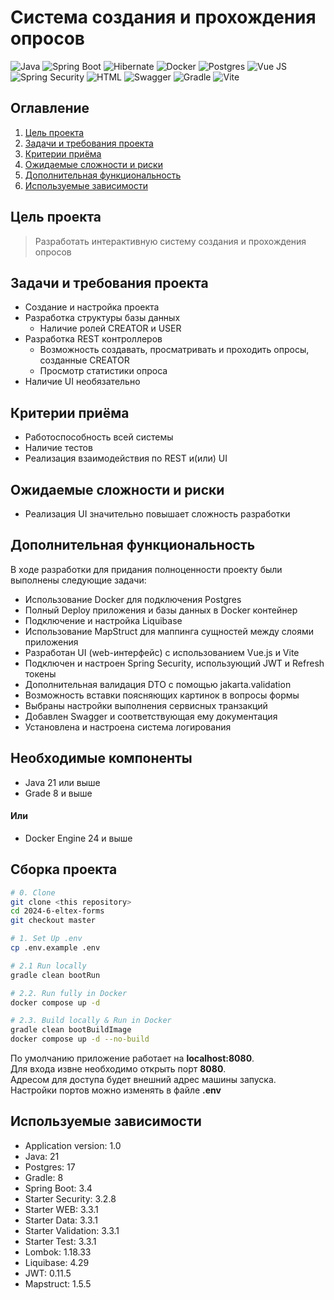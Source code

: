 # Система создания и прохождения опросов

![Java](https://img.shields.io/badge/Java-ED6B00?style=for-the-badge&logo=openjdk&logoColor=white)
![Spring Boot](https://img.shields.io/badge/Spring_Boot-6DB33F?style=for-the-badge&logo=spring-boot&logoColor=white)
![Hibernate](https://img.shields.io/badge/Hibernate-59666C?style=for-the-badge&logo=Hibernate&logoColor=white)
![Docker](https://img.shields.io/badge/Docker-2CA5E0?style=for-the-badge&logo=docker&logoColor=white)
![Postgres](https://img.shields.io/badge/PostgreSQL-316192?style=for-the-badge&logo=postgresql&logoColor=white)
![Vue JS](https://img.shields.io/badge/Vue%20js-35495E?style=for-the-badge&logo=vuedotjs&logoColor=4FC08D)
![Spring Security](https://img.shields.io/badge/Spring_Security-6DB33F?style=for-the-badge&logo=Spring-Security&logoColor=white)
![HTML](https://img.shields.io/badge/HTML5-E34F26?style=for-the-badge&logo=html5&logoColor=white)
![Swagger](https://img.shields.io/badge/Swagger-85CAD?style=for-the-badge&logo=Swagger&logoColor=white)
![Gradle](https://img.shields.io/badge/Gradle-02303A?style=for-the-badge&logo=Gradle&logoColor=white)
![Vite](https://img.shields.io/badge/Vite-333333?style=for-the-badge&logo=vite&logoColor=FFD62E)

## Оглавление

1. [Цель проекта](#Цель-проекта)
2. [Задачи и требования проекта](#Задачи-и-требования-проекта)
3. [Критерии приёма](#Критерии-приёма)
4. [Ожидаемые сложности и риски](#Ожидаемые-сложности-и-риски)
5. [Дополнительная функциональность](#Дополнительная-функциональность)
6. [Используемые зависимости](#Используемые-зависимости)


## Цель проекта

> Разработать интерактивную систему создания и прохождения опросов

## Задачи и требования проекта

- Создание и настройка проекта
- Разработка структуры базы данных
  - Наличие ролей CREATOR и USER
- Разработка REST контроллеров
  - Возможность создавать, просматривать и проходить опросы, созданные CREATOR
  - Просмотр статистики опроса
- Наличие UI необязательно

## Критерии приёма

- Работоспособность всей системы
- Наличие тестов
- Реализация взаимодействия по REST и(или) UI

## Ожидаемые сложности и риски

- Реализация UI значительно повышает сложность разработки

## Дополнительная функциональность

В ходе разработки для придания полноценности проекту были выполнены следующие задачи:
- Использование Docker для подключения Postgres
- Полный Deploy приложения и базы данных в Docker контейнер
- Подключение и настройка Liquibase
- Использование MapStruct для маппинга сущностей между слоями приложения
- Разработан UI (web-интерфейс) с использованием Vue.js и Vite
- Подключен и настроен Spring Security, использующий JWT и Refresh токены
- Дополнительная валидация DTO с помощью jakarta.validation
- Возможность вставки поясняющих картинок в вопросы формы
- Выбраны настройки выполнения сервисных транзакций
- Добавлен Swagger и соответствующая ему документация
- Установлена и настроена система логирования

## Необходимые компоненты

- Java 21 или выше
- Grade 8 и выше
#### Или
- Docker Engine 24 и выше

## Сборка проекта

```bash
# 0. Clone
git clone <this repository>
cd 2024-6-eltex-forms
git checkout master

# 1. Set Up .env
cp .env.example .env

# 2.1 Run locally 
gradle clean bootRun

# 2.2. Run fully in Docker 
docker compose up -d

# 2.3. Build locally & Run in Docker
gradle clean bootBuildImage
docker compose up -d --no-build
```

По умолчанию приложение работает на **localhost:8080**.<br>
Для входа извне необходимо открыть порт **8080**.<br>
Адресом для доступа будет внешний адрес машины запуска.<br>
Настройки портов можно изменять в файле **.env**<br>

## Используемые зависимости

- Application version: 1.0
- Java: 21</br>
- Postgres: 17</br>
- Gradle: 8</br>
- Spring Boot: 3.4</br>
- Starter Security: 3.2.8</br>
- Starter WEB: 3.3.1</br>
- Starter Data: 3.3.1</br>
- Starter Validation: 3.3.1</br>
- Starter Test: 3.3.1</br>
- Lombok: 1.18.33</br>
- Liquibase: 4.29</br>
- JWT: 0.11.5</br>
- Mapstruct: 1.5.5</br>
